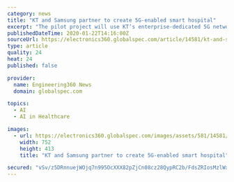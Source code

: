 ```yaml
---
category: news
title: "KT and Samsung partner to create 5G-enabled smart hospital"
excerpt: "The pilot project will use KT’s enterprise-dedicated 5G network for operating and proton therapy rooms and the two parties plan to continue to ... The companies plan to apply 5G to services such as digital diagnostic pathology, surgery, artificial intelligence (AI)-enabled care for in-patients and autonomous robots for operating rooms."
publishedDateTime: 2020-01-22T14:16:00Z
sourceUrl: https://electronics360.globalspec.com/article/14581/kt-and-samsung-partner-to-create-5g-enabled-smart-hospital
type: article
quality: 24
heat: 24
published: false

provider:
  name: Engineering360 News
  domain: globalspec.com

topics:
  - AI
  - AI in Healthcare

images:
  - url: https://electronics360.globalspec.com/images/assets/581/14581/_KT_Photo__Smart_Hospital.jpg
    width: 752
    height: 413
    title: "KT and Samsung partner to create 5G-enabled smart hospital"

secured: "vSv/z5DRnnuejWOjq7n995OcXXX82pZjCn08cz28QypRC2b/FdsZRIosMzlWx280TynWcNbbWX0Fc0WyV0h/mpmLwtshef/503r9oh2EcUuc1BDm9lLEKKKNjJVtOlFwry2+aAufEQzUz3k1R4l2zfQbQleROAiNcY+E4zSnNATCnbTkXAYTH2uajyB/jNfsOYpRyCbOodVYe/qAefPB2VZg8L5uZpYtRPGdTMOTVNPVhDFHt/KOzPgISHtUGl96kc5n2ITqboHflZNFw9SDd/2ox4dw8Ao84sQbVTs/LOVcn+/C0bpoDQuH3R3nPvHDZBRh6TrevRj4QLOAauJn3FFPuJ69QqH6Hf3+d5hFLNqHKeNjbXdzJLtiDPcp5Iavao0z+6L0TV0R+Uj4MxEvqSGIViH+1TdpSfxUGaIXHfyLCvGGTFCEAag1uBW2P+rW3DTvwiY1JAPiWzOHA6S87A==;hXXUgEz3HA5Z0YFDwrRHmw=="
---
```


